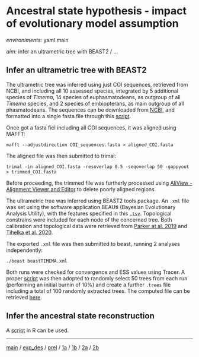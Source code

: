 # Ancestral state hypothesis - impact of evolutionary model assumption


*environiments:* yaml.main 


*aim:* infer an ultrametric tree with BEAST2 / ... 


## Infer an ultrametric tree with BEAST2

The ultrametric tree was inferred using just COI sequences, retrieved from NCBI, and including all 10 assessed species, integrated by 5 additional species of *Timema*, 14 species of euphasmatodeans, as outgroup of all *Timema* species, and 2 species of embiopterans, as main outgroup of all phasmatodeans.
The sequences can be downloaded from [NCBI](https://www.ncbi.nlm.nih.gov/), and formatted into a single fasta file through this [script](https://github.com/MattiaRag/timemaproject/blob/main/scripts/downloading_COIseq.sh).

Once got a fasta fiel including all COI sequences, it was aligned using MAFFT:

```
mafft --adjustdirection COI_sequences.fasta > aligned_COI.fasta
```

The aligned file was then submitted to trimal:

```
trimal -in aligned_COI.fasta -resoverlap 0.5 -seqoverlap 50 -gappyout > trimmed_COI.fasta
```

Before proceeding, the trimmed file was furtherly processed using [AliView - Alignment Viewer and Editor](https://ormbunkar.se/aliview/) to delete poorly aligned regions.

The ultrametric tree was inferred using BEAST2 tools package.
An `.xml` file was set using the software application BEAUti (Bayesian Evolutionary Analysis Utility), with the features specified in this [`.tsv`](https://github.com/MattiaRag/timemaproject/blob/main/scripts/BEAUTI_feat.tsv). Topological constrains were included for each node of the concerned tree. Both calibration and topological data were retrieved from [Parker at al. 2019](https://www.researchgate.net/publication/336424541_Sex-biased_gene_expression_is_repeatedly_masculinized_in_asexual_females) and [Tihelka et al. 2020](https://royalsocietypublishing.org/doi/10.1098/rsos.201689).

The exported `.xml` file was then submitted to beast, running 2 analyses independently:

```
./beast beastTIMEMA.xml
```

Both runs were checked for convergence and ESS values using Tracer. A proper [script](https://github.com/MattiaRag/timemaproject/blob/main/scripts/extract_100trees.sh) was then adopted to randomly select 50 trees from each run (performing an initial burnin of 10%) and create a further `.trees` file including a total of 100 randomly extracted trees. The computed file can be retrieved [here](https://github.com/MattiaRag/timemaproject/blob/main/intermediate_files/extracted_100.trees).


## Infer the ancestral state reconstruction

A [script](https://github.com/MattiaRag/timemaproject/blob/main/scripts/ASR.R) in R can be used.

---


[main](https://github.com/MattiaRag/timemaproject/tree/main) /
[exp_des](https://github.com/MattiaRag/timemaproject/blob/main/markdowns/exp_design.md) /
[prel](https://github.com/MattiaRag/timemaproject/blob/main/markdowns/preliminary.md) /
[1a](https://github.com/MattiaRag/timemaproject/blob/main/markdowns/part_1a.md) /
[1b](https://github.com/MattiaRag/timemaproject/blob/main/markdowns/part_1b.md) /
[2a](https://github.com/MattiaRag/timemaproject/blob/main/markdowns/part_2a.md) /
[2b](https://github.com/MattiaRag/timemaproject/blob/main/markdowns/part_2b.md)  

